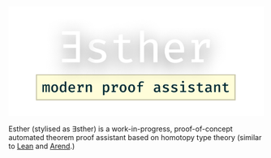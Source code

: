 ![esther logo](assets/logo.png)

Esther (stylised as ∃sther) is a work-in-progress, proof-of-concept automated
theorem proof assistant based on homotopy type theory (similar to [Lean] and
[Arend].)

[lean]: https://github.com/leanprover/lean4
[arend]: https://github.com/JetBrains/Arend

